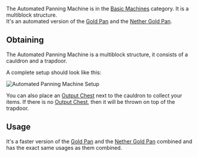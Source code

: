 The Automated Panning Machine is in the [Basic Machines](https://github.com/TheBusyBiscuit/Slimefun4/wiki/Basic-Machines) category. It is a multiblock structure.<br>
It's an automated version of the [Gold Pan](https://github.com/TheBusyBiscuit/Slimefun4/wiki/Gold-Pan) and the [Nether Gold Pan](https://github.com/TheBusyBiscuit/Slimefun4/wiki/Nether-Gold-Pan).

## Obtaining
The Automated Panning Machine is a multiblock structure, it consists of a cauldron and a trapdoor.<br>

A complete setup should look like this:

![Automated Panning Machine Setup](https://raw.githubusercontent.com/TheBusyBiscuit/Slimefun4-Wiki/master/images/multiblock-automated-panning-machine.png)

You can also place an [Output Chest](https://github.com/TheBusyBiscuit/Slimefun4/wiki/Output-Chest) next to the cauldron to collect your items. If there is no [Output Chest](https://github.com/TheBusyBiscuit/Slimefun4/wiki/Output-Chest), then it will be thrown on top of the trapdoor.

## Usage
It's a faster version of the [Gold Pan](https://github.com/TheBusyBiscuit/Slimefun4/wiki/Gold-Pan) and the [Nether Gold Pan](https://github.com/TheBusyBiscuit/Slimefun4/wiki/Nether-Gold-Pan) combined and has the exact same usages as them combined.
